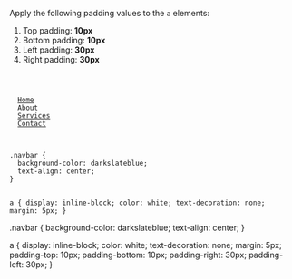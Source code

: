 Apply the following padding values to the `a` elements:

  1. Top padding: **10px**
  2. Bottom padding: **10px**
  3. Left padding: **30px**
  4. Right padding: **30px**

<codeblock language="css" type="exercise" testMode="fixedInput">
<code>
<panel language="html">
<div class="navbar">
  <a class="home" href="javascript:void(0)">Home</a>
  <a class="about" href="javascript:void(0)">About</a>
  <a class="services" href="javascript:void(0)">Services</a>
  <a class="contact" href="javascript:void(0)">Contact</a>
</div>
</panel>
<panel language="css">
.navbar {
  background-color: darkslateblue;
  text-align: center;
}

a {
  display: inline-block;
  color: white;
  text-decoration: none;
  margin: 5px;
}
</panel>
</code>

<solution>
.navbar {
  background-color: darkslateblue;
  text-align: center;
}

a {
  display: inline-block;
  color: white;
  text-decoration: none;
  margin: 5px;
  padding-top: 10px;
  padding-bottom: 10px;
  padding-right: 30px;
  padding-left: 30px;
}
</solution>
</codeblock>
